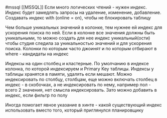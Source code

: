 #mssql [[MSSQL]]
Если много логических чтений - нужен индекс. Индекс будет замедлять запросы на удаление, изменение, добавление. Создавать индекс with (online = on), чтобы не блокировать таблицу

Чем больше уникальных значений в колонке, тем нужнее ей индекс для ускорения поиска по ней. Если в колонке все значения должны быть уникальными, то можно создать для нее индекс уникальный(ости) чтобы студия следила за уникальностью значений и для ускорения поиска. Колонки по которым часто джоинят и по которым отбирают в where - кандидаты на индекс

Индексы на один столбец и кластерные. По умолчанию в индексе колонка, по которой индексируем и Primary Key таблицы. Индексы у таблицы хранятся в памяти, удалять если мешают. Можно индексировать по столбцу, столбцам, еще можно включать столбец в индекс - в скобочках, а не индексировать по нему, например пол - всего 2 значения, нет смысла индексировать. Зато можно добавить в индекс, если фильтр по полу

Иногда помогает явное указание в хинте - какой существующий индекс использовать вместо того, который приглянулся планировщику